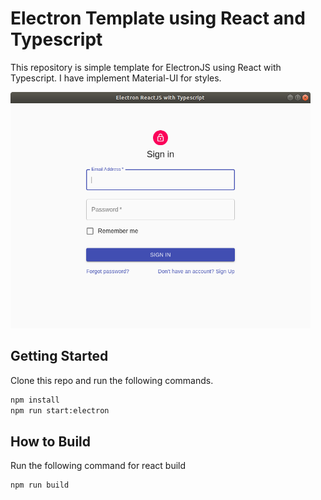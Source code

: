 # Electron Template using React and Typescript
This repository is simple template for ElectronJS using React with Typescript. I have implement Material-UI for styles.

<p align="left">
    <img alt="login" src="login.png" width="480" />
</p>

## Getting Started
Clone this repo and run the following commands.
```BASH
npm install
npm run start:electron
```

## How to Build
Run the following command for react build
```BASH
npm run build
```
